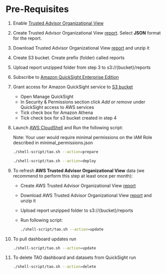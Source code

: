 # Pre-Requisites

1. Enable [Trusted Advisor Organizational View](https://docs.aws.amazon.com/awssupport/latest/user/organizational-view.html#enable-organizational-view)

2. Create Trusted Advisor Organizational View [report](https://docs.aws.amazon.com/awssupport/latest/user/organizational-view.html#create-organizational-view-reports). Select **JSON** format for the report.

3. Download Trusted Advisor Organizational View [report](https://docs.aws.amazon.com/awssupport/latest/user/organizational-view.html#download-organizational-view-reports) and unzip it

4. Create S3 bucket. Create prefix (folder) called reports

5. Upload report unzipped folder from step 3 to s3://{bucket}/reports

6. Subscribe to [Amazon QuickSight Enterprise Edition](https://docs.aws.amazon.com/quicksight/latest/user/signing-up.html)

7. Grant access for Amazon QuickSight service to [S3 bucket](https://docs.aws.amazon.com/quicksight/latest/user/accessing-data-sources.html)
    - Open Manage QuickSight
    - In Security & Permissions section click *Add or remove* under QuickSight access to AWS services
    - Tick check box for Amazon Athena
    - Tick check box for s3 bucket created in step 4
8. Launch [AWS CloudShell](https://console.aws.amazon.com/cloudshell/home) and Run the following script: 
    
    Note: Your user would require minimal permissions on the IAM Role described in  minimal_permissions.json
    ```bash
    ./shell-script/tao.sh --action=prepare
    ```
    ```bash
    ./shell-script/tao.sh --action=deploy
    ```
9. To refresh **AWS Trusted Advisor Organizational View** data (we recommend to perform this step at least once per month):
    - Create AWS Trusted Advisor Organizational View [report](https://docs.aws.amazon.com/awssupport/latest/user/organizational-view.html#create-organizational-view-reports)
    - Download AWS Trusted Advisor Organizational View [report](https://docs.aws.amazon.com/awssupport/latest/user/organizational-view.html#download-organizational-view-reports) and unzip it
    - Upload report unzipped folder to s3://{bucket}/reports
    - Run following script: 

        ```bash
        ./shell-script/tao.sh --action=update
        ```


10. To pull dashboard updates run

    ```bash
    ./shell-script/tao.sh --action=update
    ```

11. To delete TAO dashboard and datasets from QuickSight run

    ```bash
    ./shell-script/tao.sh --action=delete
    ```
